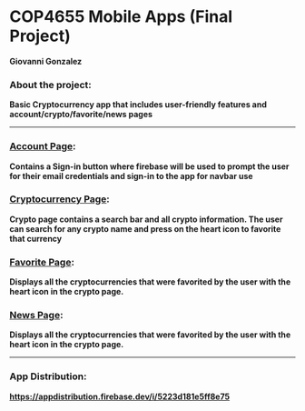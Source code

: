 # COP4655 Mobile Apps (Final Project)

**Giovanni Gonzalez**

### About the project:

**Basic Cryptocurrency app that includes user-friendly features and account/crypto/favorite/news pages**

-----------------------------------------------------------------------------------------------------------------------------

### <ins>Account Page</ins>:

**Contains a Sign-in button where firebase will be used to prompt the user for their email credentials and sign-in to the app for navbar use**

### <ins>Cryptocurrency Page</ins>:
**Crypto page contains a search bar and all crypto information. The user can search for any crypto name and press on the heart icon to favorite that currency**

### <ins>Favorite Page</ins>:
**Displays all the cryptocurrencies that were favorited by the user with the heart icon in the crypto page.**

### <ins>News Page</ins>:
**Displays all the cryptocurrencies that were favorited by the user with the heart icon in the crypto page.**

-----------------------------------------------------------------------------------------------------------------------------

### App Distribution:
**https://appdistribution.firebase.dev/i/5223d181e5ff8e75**
